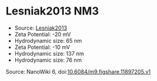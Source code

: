 <a name="material" />

# Lesniak2013 NM3
<script type="application/ld+json">
  {
    "@context": "https://schema.org/",
    "@type": "ChemicalSubstance",
    "@id": "https://egonw.github.io/nanowiki/nanowiki298.html#material",
    "http://purl.org/dc/terms/conformsTo":
      {
        "@type": "CreativeWork",
        "@id": "https://bioschemas.org/profiles/ChemicalSubstance/0.4-RELEASE/"
      },
    "identfier": "298",
    "name": "Lesniak2013 NM3",
    "url": "https://egonw.github.io/nanowiki/nanowiki298.html#material",
    "sameAs": "http://127.0.0.1/mediawiki/index.php/Special:URIResolver/Lesniak2013_NM3"
  }
</script>


* Source: [Lesniak2013](articleLesniak2013.md)
* Zeta Potential: -20 mV
* Hydrodynamic size: 65 nm
* Zeta Potential: -10 mV
* Hydrodynamic size: 137 nm
* Hydrodynamic size: 76 nm


Source: NanoWiki 6, doi:[10.6084/m9.figshare.11897205.v1](https://doi.org/10.6084/m9.figshare.11897205.v1)
